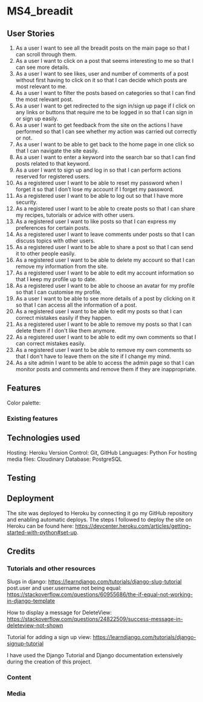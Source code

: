 # MS4_breadit


## User Stories

1. As a user I want to see all the breadit posts on the main page so that I can scroll through them.
2. As a user I want to click on a post that seems interesting to me so that I can see more details.
3. As a user I want to see likes, user and number of comments of a post without first having to click on it so that I can decide which posts are most relevant to me.
4. As a user I want to filter the posts based on categories so that I can find the most relevant post.
5. As a user I want to get redirected to the sign in/sign up page if I click on any links or buttons that require me to be logged in so that I can sign in or sign up easily.
6. As a user I want to get feedback from the site on the actions I have performed so that I can see whether my action was carried out correctly or not.
7. As a user I want to be able to get back to the home page in one click so that I can navigate the site easily.
8. As a user I want to enter a keyword into the search bar so that I can find posts related to that keyword.
9. As a user I want to sign up and log in so that I can perform actions reserved for registered users.
10. As a registered user I want to be able to reset my password when I forget it so that I don’t lose my account if I forget my password.
11. As a registered user I want to be able to log out so that I have more security.
12. As a registered user I want to be able to create posts so that I can share my recipes, tutorials or advice with other users.
13. As a registered user I want to like posts so that I can express my preferences for certain posts.
14. As a registered user I want to leave comments under posts so that I can discuss topics with other users.
15. As a registered user I want to be able to share a post so that I can send it to other people easily.
16. As a registered user I want to be able to delete my account so that I can remove my information from the site.
17. As a registered user I want to be able to edit my account information so that I keep my profile up to date.
18. As a registered user I want to be able to choose an avatar for my profile so that I can customise my profile.
19. As a user I want to be able to see more details of a post by clicking on it so that I can access all the information of a post.
20. As a registered user I want to be able to edit my posts so that I can correct mistakes easily if they happen.
21. As a registered user I want to be able to remove my posts so that I can delete them if I don't like them anymore.
22. As a registered user I want to be able to edit my own comments so that I can correct mistakes easily.
23. As a registered user I want to be able to remove my own comments so that I don't have to leave them on the site if I change my mind.
24. As a site admin I want to be able to access the admin page so that I can monitor posts and comments and remove them if they are inappropriate.

## Features 

Color palette:


### Existing features
<!-- Work in progress -->
<!-- optional: features left to implement -->

## Technologies used

Hosting: Heroku
Version Control: Git, GitHub
Languages: Python
For hosting media files: Cloudinary
Database: PostgreSQL

## Testing

## Deployment

The site was deployed to Heroku by connecting it go my GitHub repository and enabling automatic deploys.
The steps I followed to deploy the site on Heroku can be found here: https://devcenter.heroku.com/articles/getting-started-with-python#set-up.


## Credits

### Tutorials and other resources

Slugs in django: https://learndjango.com/tutorials/django-slug-tutorial
post.user and user.username not being equal: https://stackoverflow.com/questions/60955686/the-if-equal-not-working-in-django-template

How to display a message for DeleteView: https://stackoverflow.com/questions/24822509/success-message-in-deleteview-not-shown

Tutorial for adding a sign up view: https://learndjango.com/tutorials/django-signup-tutorial

I have used the Django Tutorial and Django documentation extensively during the creation of this project.

### Content

### Media

